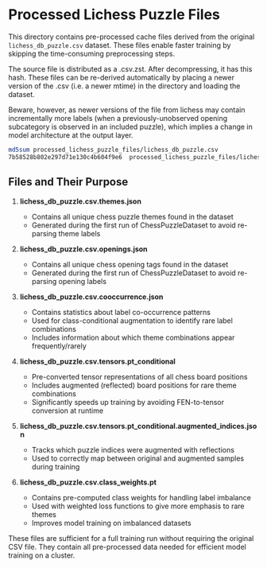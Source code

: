 # Processed Lichess Puzzle Files

This directory contains pre-processed cache files derived from the original `lichess_db_puzzle.csv` dataset. These files enable faster training by skipping the time-consuming preprocessing steps.

The source file is distributed as a .csv.zst. After decompressing, it has this hash. These files can be re-derived automatically by placing a newer version of the .csv (i.e. a newer mtime) in the directory and loading the dataset.

Beware, however, as newer versions of the file from lichess may contain incrementally more labels (when a previously-unobserved opening subcategory is observed in an included puzzle), which implies a change in model architecture at the output layer.

```bash
md5sum processed_lichess_puzzle_files/lichess_db_puzzle.csv
7b58528b802e297d71e130c4b604f9e6  processed_lichess_puzzle_files/lichess_db_puzzle.csv
```
## Files and Their Purpose

1. **lichess_db_puzzle.csv.themes.json**
   - Contains all unique chess puzzle themes found in the dataset
   - Generated during the first run of ChessPuzzleDataset to avoid re-parsing theme labels

2. **lichess_db_puzzle.csv.openings.json**
   - Contains all unique chess opening tags found in the dataset
   - Generated during the first run of ChessPuzzleDataset to avoid re-parsing opening labels

3. **lichess_db_puzzle.csv.cooccurrence.json**
   - Contains statistics about label co-occurrence patterns
   - Used for class-conditional augmentation to identify rare label combinations
   - Includes information about which theme combinations appear frequently/rarely

4. **lichess_db_puzzle.csv.tensors.pt_conditional**
   - Pre-converted tensor representations of all chess board positions
   - Includes augmented (reflected) board positions for rare theme combinations
   - Significantly speeds up training by avoiding FEN-to-tensor conversion at runtime

5. **lichess_db_puzzle.csv.tensors.pt_conditional.augmented_indices.json**
   - Tracks which puzzle indices were augmented with reflections
   - Used to correctly map between original and augmented samples during training

6. **lichess_db_puzzle.csv.class_weights.pt**
   - Contains pre-computed class weights for handling label imbalance
   - Used with weighted loss functions to give more emphasis to rare themes
   - Improves model training on imbalanced datasets

These files are sufficient for a full training run without requiring the original CSV file. They contain all pre-processed data needed for efficient model training on a cluster.